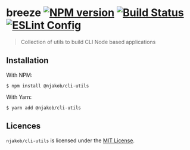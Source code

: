 
# breeze [![NPM version][npm-status-image]][npm] [![Build Status][build-status-image]][travis] [![ESLint Config][eslint-config-image]][eslint-config]

> Collection of utils to build CLI Node based applications

## Installation

With NPM:

```
$ npm install @njakob/cli-utils
```

With Yarn:

```
$ yarn add @njakob/cli-utils
```

## Licences

`njakob/cli-utils` is licensed under the [MIT License][licence].

[licence]: LICENSE
[eslint-config]: https://github.com/njakob/eslint-config
[npm]: https://nodei.co/npm/@njakob/cli-utils
[travis]: https://travis-ci.org/njakob/cli-utils
[npm-status-image]: https://img.shields.io/npm/v/@njakob/cli-utils.svg
[build-status-image]: https://travis-ci.org/njakob/cli-utils.svg?branch=master
[eslint-config-image]: https://img.shields.io/badge/eslint_config-njakob-463fd4.svg
